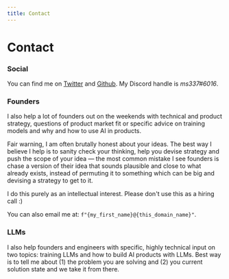 ```yaml
---
title: Contact
---
```


# Contact 

### Social
You can find me on [Twitter](https://twitter.com/madhavsinghal_) and [Github](https://github.com/ms337).
My Discord handle is *ms337#6016*.

### Founders
I also help a lot of founders out on the weekends with technical and product strategy, questions of product market fit or specific advice on training models and why and how to use AI in products. 

Fair warning, I am often brutally honest about your ideas. The best way I believe I help is to sanity check your thinking, help you devise strategy and push the scope of your idea — the most common mistake I see founders is chase a version of their idea that sounds plausible and close to what already exists, instead of permuting it to something which can be big and devising a strategy to get to it. 

I do this purely as an intellectual interest. Please don't use this as a hiring call :)

You can also email me at: `f"{my_first_name}@{this_domain_name}"`.

### LLMs
I also help founders and engineers with specific, highly technical input on two topics: training LLMs and how to build AI products with LLMs. Best way is to tell me about (1) the problem you are solving and (2) you current solution state and we take it from there. 
